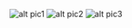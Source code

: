 
![alt pic1](https://forum.aapanel.com/assets/files/2021-02-26/1614321795-190183-tmp.png)
![alt pic2](https://forum.aapanel.com/assets/files/2021-02-26/1614321840-241933-tmp1.png)
![alt pic3](https://forum.aapanel.com/assets/files/2021-02-26/1614321849-690607-tmp2.png)
